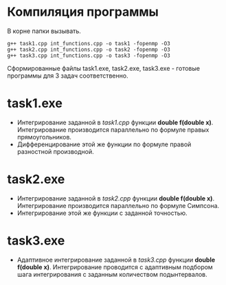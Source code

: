 # Компиляция программы
В корне папки вызывать.

```
g++ task1.cpp int_functions.cpp -o task1 -fopenmp -O3
g++ task2.cpp int_functions.cpp -o task2 -fopenmp -O3
g++ task3.cpp int_functions.cpp -o task3 -fopenmp -O3
```

Сформированные файлы task1.exe, task2.exe, task3.exe - готовые программы для 3 задач соответственно.
# task1.exe

- Интегрирование заданной в *task1.cpp* функции **double f(double x)**. Интегрирование производится параллельно по формуле правых прямоугольников.
- Дифференцирование этой же функции по формуле правой разностной производной.

# task2.exe

- Интегрирование заданной в *task2.cpp* функции **double f(double x)**. Интегрирование производится параллельно по формуле Симпсона.
- Интегрирование этой же функции с заданной точностью.

# task3.exe

- Адаптивное интегрирование заданной в *task3.cpp* функции **double f(double x)**. Интегрирование проводится с адаптивным подбором шага интегрирования с заданным количеством подынтервалов.
